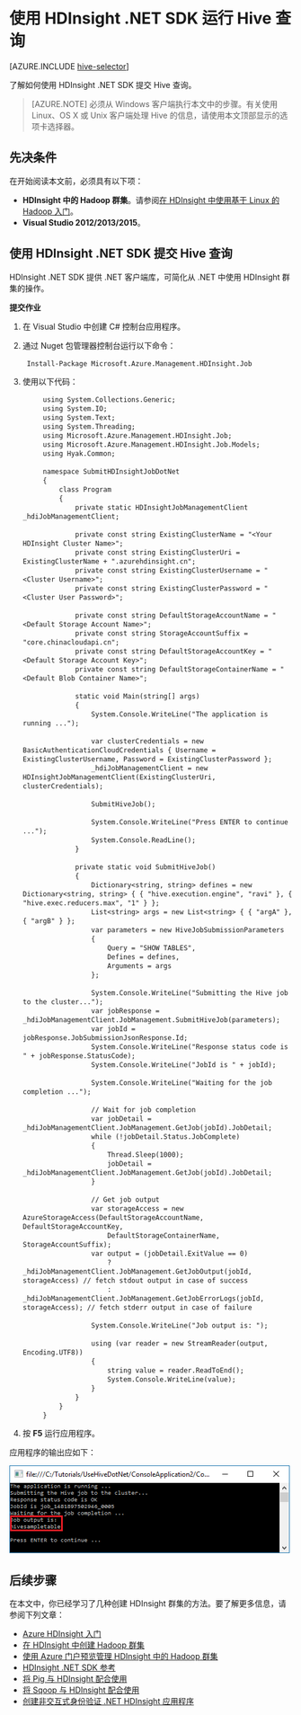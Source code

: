<properties
    pageTitle="使用 HDInsight .NET SDK 运行 Hive 查询 | Azure"
    description="了解如何使用 HDInsight .NET SDK 将 Hadoop 作业提交到 Azure HDInsight Hadoop。"
    editor="cgronlun"
    manager="jhubbard"
    services="hdinsight"
    documentationcenter=""
    tags="azure-portal"
    author="mumian" />
<tags
    ms.assetid="4e291890-f8b4-426c-b5e8-d4fd512ff042"
    ms.service="hdinsight"
    ms.workload="big-data"
    ms.tgt_pltfrm="na"
    ms.devlang="na"
    ms.topic="article"
    ms.date="02/09/2017"
    wacn.date="03/28/2017"
    ms.author="jgao" />

# 使用 HDInsight .NET SDK 运行 Hive 查询
[AZURE.INCLUDE [hive-selector](../../includes/hdinsight-selector-use-hive.md)]

了解如何使用 HDInsight .NET SDK 提交 Hive 查询。

> [AZURE.NOTE]
必须从 Windows 客户端执行本文中的步骤。有关使用 Linux、OS X 或 Unix 客户端处理 Hive 的信息，请使用本文顶部显示的选项卡选择器。
> 
> 

## 先决条件
在开始阅读本文前，必须具有以下项：

* **HDInsight 中的 Hadoop 群集**。请参阅[在 HDInsight 中使用基于 Linux 的 Hadoop 入门](/documentation/articles/hdinsight-use-sqoop/#create-cluster-and-sql-database)。
* **Visual Studio 2012/2013/2015**。

## 使用 HDInsight .NET SDK 提交 Hive 查询
HDInsight .NET SDK 提供 .NET 客户端库，可简化从 .NET 中使用 HDInsight 群集的操作。

**提交作业**

1. 在 Visual Studio 中创建 C# 控制台应用程序。
2. 通过 Nuget 包管理器控制台运行以下命令：
   
        Install-Package Microsoft.Azure.Management.HDInsight.Job
3. 使用以下代码：

            using System.Collections.Generic;
            using System.IO;
            using System.Text;
            using System.Threading;
            using Microsoft.Azure.Management.HDInsight.Job;
            using Microsoft.Azure.Management.HDInsight.Job.Models;
            using Hyak.Common;
   
            namespace SubmitHDInsightJobDotNet
            {
                class Program
                {
                    private static HDInsightJobManagementClient _hdiJobManagementClient;
   
                    private const string ExistingClusterName = "<Your HDInsight Cluster Name>";
                    private const string ExistingClusterUri = ExistingClusterName + ".azurehdinsight.cn";
                    private const string ExistingClusterUsername = "<Cluster Username>";
                    private const string ExistingClusterPassword = "<Cluster User Password>";
   
                    private const string DefaultStorageAccountName = "<Default Storage Account Name>";
                    private const string StorageAccountSuffix = "core.chinacloudapi.cn";
                    private const string DefaultStorageAccountKey = "<Default Storage Account Key>";
                    private const string DefaultStorageContainerName = "<Default Blob Container Name>";
   
                    static void Main(string[] args)
                    {
                        System.Console.WriteLine("The application is running ...");
   
                        var clusterCredentials = new BasicAuthenticationCloudCredentials { Username = ExistingClusterUsername, Password = ExistingClusterPassword };
                        _hdiJobManagementClient = new HDInsightJobManagementClient(ExistingClusterUri, clusterCredentials);
   
                        SubmitHiveJob();
   
                        System.Console.WriteLine("Press ENTER to continue ...");
                        System.Console.ReadLine();
                    }
   
                    private static void SubmitHiveJob()
                    {
                        Dictionary<string, string> defines = new Dictionary<string, string> { { "hive.execution.engine", "ravi" }, { "hive.exec.reducers.max", "1" } };
                        List<string> args = new List<string> { { "argA" }, { "argB" } };
                        var parameters = new HiveJobSubmissionParameters
                        {
                            Query = "SHOW TABLES",
                            Defines = defines,
                            Arguments = args
                        };
   
                        System.Console.WriteLine("Submitting the Hive job to the cluster...");
                        var jobResponse = _hdiJobManagementClient.JobManagement.SubmitHiveJob(parameters);
                        var jobId = jobResponse.JobSubmissionJsonResponse.Id;
                        System.Console.WriteLine("Response status code is " + jobResponse.StatusCode);
                        System.Console.WriteLine("JobId is " + jobId);
   
                        System.Console.WriteLine("Waiting for the job completion ...");
   
                        // Wait for job completion
                        var jobDetail = _hdiJobManagementClient.JobManagement.GetJob(jobId).JobDetail;
                        while (!jobDetail.Status.JobComplete)
                        {
                            Thread.Sleep(1000);
                            jobDetail = _hdiJobManagementClient.JobManagement.GetJob(jobId).JobDetail;
                        }
   
                        // Get job output
                        var storageAccess = new AzureStorageAccess(DefaultStorageAccountName, DefaultStorageAccountKey,
                            DefaultStorageContainerName, StorageAccountSuffix);
                        var output = (jobDetail.ExitValue == 0)
                            ? _hdiJobManagementClient.JobManagement.GetJobOutput(jobId, storageAccess) // fetch stdout output in case of success
                            : _hdiJobManagementClient.JobManagement.GetJobErrorLogs(jobId, storageAccess); // fetch stderr output in case of failure
   
                        System.Console.WriteLine("Job output is: ");
   
                        using (var reader = new StreamReader(output, Encoding.UTF8))
                        {
                            string value = reader.ReadToEnd();
                            System.Console.WriteLine(value);
                        }
                    }
                }
            }

4. 按 **F5** 运行应用程序。

应用程序的输出应如下：

![HDInsight Hadoop Hive 作业输出](./media/hdinsight-hadoop-use-hive-dotnet-sdk/hdinsight-hadoop-use-hive-net-sdk-output.png)  


## 后续步骤
在本文中，你已经学习了几种创建 HDInsight 群集的方法。要了解更多信息，请参阅下列文章：

* [Azure HDInsight 入门][hdinsight-get-started]
* [在 HDInsight 中创建 Hadoop 群集][hdinsight-provision]
* [使用 Azure 门户预览管理 HDInsight 中的 Hadoop 群集](/documentation/articles/hdinsight-administer-use-management-portal/)
* [HDInsight .NET SDK 参考](https://msdn.microsoft.com/zh-cn/library/mt271028.aspx)
* [将 Pig 与 HDInsight 配合使用](/documentation/articles/hdinsight-use-pig/)
* [将 Sqoop 与 HDInsight 配合使用](/documentation/articles/hdinsight-use-sqoop-mac-linux/)
* [创建非交互式身份验证 .NET HDInsight 应用程序](/documentation/articles/hdinsight-create-non-interactive-authentication-dotnet-applications/)

[hdinsight-provision]: /documentation/articles/hdinsight-hadoop-provision-linux-clusters/
[hdinsight-get-started]: /documentation/articles/hdinsight-hadoop-linux-tutorial-get-started/

<!---HONumber=Mooncake_0120_2017-->
<!--Update_Description: update from ASM to ARM-->